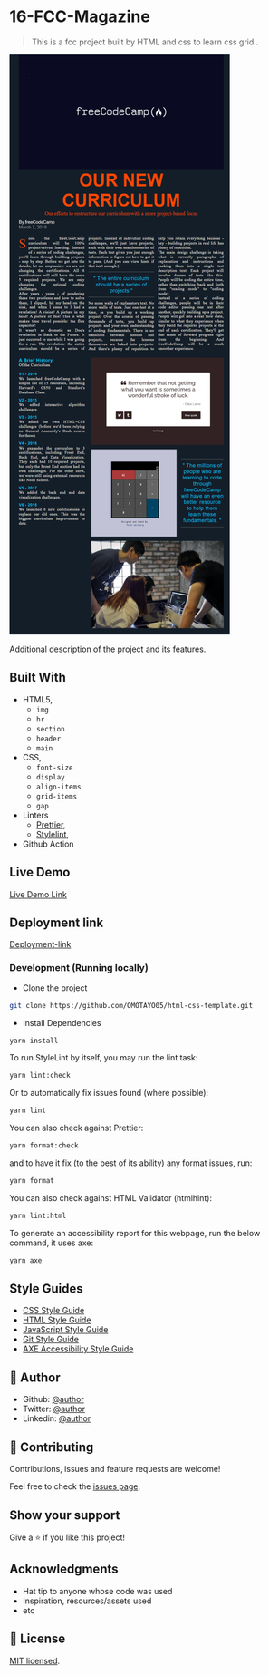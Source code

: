 # 16-FCC-Magazine

> This is a fcc project built by HTML and css to learn css grid .

![fcc-16-magazine](image.png)

Additional description of the project and its features.

## Built With

- HTML5,
   - `img`
   - `hr`
   - `section`
   - `header`
   - `main`
- CSS,
   - `font-size`
   - `display`
   - `align-items`
   - `grid-items`
   - `gap`
- Linters
  - [Prettier](https://prettier.io/),
  - [Stylelint](https://stylelint.io/),
- Github Action

## Live Demo

[Live Demo Link](https://livedemo.com)

## Deployment link
[Deployment-link](https://vercel.com/onikosi-omotayo-eniolas-projects/16-fcc-magazine)

### Development (Running locally)

- Clone the project

```bash
git clone https://github.com/OMOTAYO05/html-css-template.git

```

- Install Dependencies

```bash
yarn install
```

To run StyleLint by itself, you may run the lint task:

```bash
yarn lint:check
```

Or to automatically fix issues found (where possible):

```bash
yarn lint
```

You can also check against Prettier:

```bash
yarn format:check
```

and to have it fix (to the best of its ability) any format issues, run:

```bash
yarn format
```

You can also check against HTML Validator (htmlhint):

```bash
yarn lint:html
```

To generate an accessibility report for this webpage, run the below command, it uses axe:

```bash
yarn axe
```

## Style Guides

- [CSS Style Guide](http://udacity.github.io/frontend-nanodegree-styleguide/css.html)
- [HTML Style Guide](http://udacity.github.io/frontend-nanodegree-styleguide/index.html)
- [JavaScript Style Guide](http://udacity.github.io/frontend-nanodegree-styleguide/javascript.html)
- [Git Style Guide](https://udacity.github.io/git-styleguide/)
- [AXE Accessibility Style Guide](https://dequeuniversity.com/rules/axe/html/4.7)

## 👤 Author

- Github: [@author](https://github.com/author)
- Twitter: [@author](https://twitter.com/author)
- Linkedin: [@author](https://www.linkedin.com/in/author/)

## 🤝 Contributing

Contributions, issues and feature requests are welcome!

Feel free to check the [issues page](../../issues).

## Show your support

Give a ⭐️ if you like this project!

## Acknowledgments

- Hat tip to anyone whose code was used
- Inspiration, resources/assets used
- etc

## 📝 License

[MIT licensed](./LICENSE).
